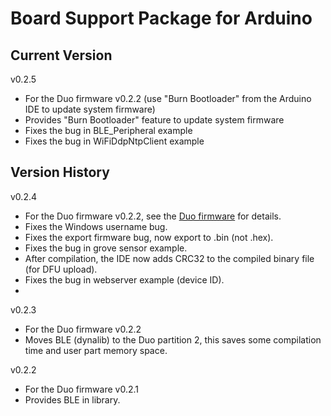 # Board Support Package for Arduino

## Current Version

v0.2.5

* For the Duo firmware v0.2.2 (use "Burn Bootloader" from the Arduino IDE to update system firmware)
* Provides "Burn Bootloader" feature to update system firmware
* Fixes the bug in BLE_Peripheral example
* Fixes the bug in WiFiDdpNtpClient example
 
## Version History

v0.2.4

* For the Duo firmware v0.2.2, see the [Duo firmware](https://github.com/redbear/Duo/tree/master/firmware) for details.
* Fixes the Windows username bug.
* Fixes the export firmware bug, now export to .bin (not .hex). 
* Fixes the bug in grove sensor example.
* After compilation, the IDE now adds CRC32 to the compiled binary file (for DFU upload).
* Fixes the bug in webserver example (device ID).
* 
v0.2.3

* For the Duo firmware v0.2.2
* Moves BLE (dynalib) to the Duo partition 2, this saves some compilation time and user part memory space.

v0.2.2

* For the Duo firmware v0.2.1
* Provides BLE in library.

